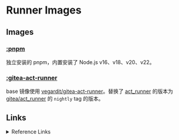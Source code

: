 # Runner Images

## Images

### [:pnpm](https://hub.docker.com/r/yanhao98/runner-images/tags?name=pnpm)

独立安装的 pnpm，内置安装了 Node.js v16、v18、v20、v22。

### [:gitea-act-runner](https://hub.docker.com/r/yanhao98/runner-images/tags?name=gitea-act-runner)

base 镜像使用 [vegardit/gitea-act-runner](https://github.com/vegardit/docker-gitea-act-runner/blob/main/image/Dockerfile)。替换了 [act_runner](https://gitea.com/gitea/act_runner) 的版本为 [gitea/act_runner](https://hub.docker.com/r/gitea/act_runner/tags) 的 `nightly` tag 的版本。


## Links
<details> <summary>Reference Links</summary>

- https://gitea.com/gitea/runner-images/src/branch/main

- https://github.com/fwilhe2/act-runner-image/blob/main/Dockerfile

- https://github.com/nodejs/docker-node/blob/main/20/bookworm-slim/Dockerfile

</details>